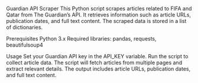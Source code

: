Guardian API Scraper
This Python script scrapes articles related to FIFA and Qatar from The Guardian’s API. It retrieves information such as article URLs, publication dates, and full text content. The scraped data is stored in a list of dictionaries.

Prerequisites
Python 3.x
Required libraries: pandas, requests, beautifulsoup4

Usage
Set your Guardian API key in the API_KEY variable.
Run the script to collect article data.
The script will fetch articles from multiple pages and extract relevant details.
The output includes article URLs, publication dates, and full text content.


